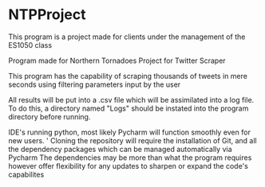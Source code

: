 # NTPProject
This program is a project made for clients under the management of the ES1050 class

Program made for Northern Tornadoes Project for Twitter Scraper

This program has the capability of scraping thousands of tweets in mere seconds using filtering parameters input by the user

All results will be put into a .csv file which will be assimilated into a log file.
To do this, a directory named "Logs" should be instated into the program directory before running.

IDE's running python, most likely Pycharm will function smoothly even for new users. '
Cloning the repository will require the installation of Git, and all the dependency packages which can be managed automatically via Pycharm
  The dependencies may be more than what the program requires however offer flexibility for any updates to sharpen or expand the code's capabilites

